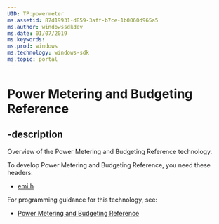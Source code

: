 ```yaml
---
UID: TP:powermeter
ms.assetid: 87d19931-d859-3aff-b7ce-1b0060d965a5
ms.author: windowssdkdev
ms.date: 01/07/2019
ms.keywords: 
ms.prod: windows
ms.technology: windows-sdk
ms.topic: portal
---
```


# Power Metering and Budgeting Reference

## -description

Overview of the Power Metering and Budgeting Reference technology.

To develop Power Metering and Budgeting Reference, you need these headers:

 * [emi.h](../emi/index.md)

For programming guidance for this technology, see:
* [Power Metering and Budgeting Reference](https://docs.microsoft.com/en-us/windows-hardware/drivers/powermeter)

